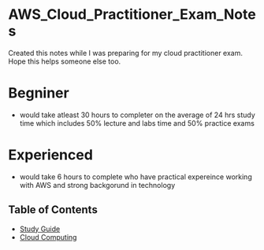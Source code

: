 # AWS_Cloud_Practitioner_Exam_Notes
Created this notes while I was preparing for my cloud practitioner exam. Hope this helps someone else too.

# Begniner 
- would take atleast 30 hours to completer on the average of 24 hrs study time which includes 50% lecture and labs time and 50% practice exams
# Experienced 
- would take 6 hours to complete who have practical expereince working with AWS and strong backgorund in technology

## Table of Contents
- [Study Guide](./study_guide/study_guide.md)
- [Cloud Computing](./cloud_computing/cloud_computing.md)

